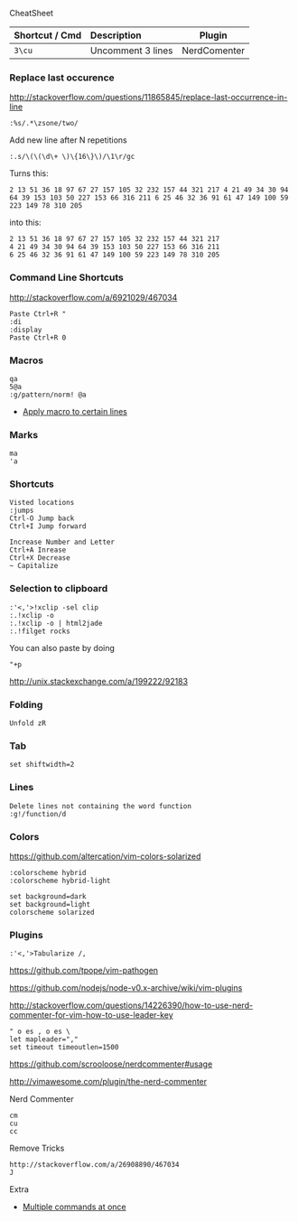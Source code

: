 
CheatSheet

| Shortcut / Cmd | Description | Plugin |
|:-- | :-- | --- | 
| `3\cu` | Uncomment 3 lines | NerdComenter


### Replace last occurence
http://stackoverflow.com/questions/11865845/replace-last-occurrence-in-line
```
:%s/.*\zsone/two/
```

Add new line after N repetitions

```
:.s/\(\(\d\+ \)\{16\}\)/\1\r/gc
```
Turns this:

```
2 13 51 36 18 97 67 27 157 105 32 232 157 44 321 217 4 21 49 34 30 94 64 39 153 103 50 227 153 66 316 211 6 25 46 32 36 91 61 47 149 100 59 223 149 78 310 205
```

into this:
```
2 13 51 36 18 97 67 27 157 105 32 232 157 44 321 217 
4 21 49 34 30 94 64 39 153 103 50 227 153 66 316 211 
6 25 46 32 36 91 61 47 149 100 59 223 149 78 310 205
```


### Command Line Shortcuts
http://stackoverflow.com/a/6921029/467034
```
Paste Ctrl+R "
:di
:display
Paste Ctrl+R 0
```

### Macros
```
qa
5@a
:g/pattern/norm! @a
```
- [Apply macro to certain lines](http://stackoverflow.com/a/390194/467034)

### Marks
```
ma
'a
```

### Shortcuts
```
Visted locations
:jumps
Ctrl-O Jump back
Ctrl+I Jump forward

Increase Number and Letter
Ctrl+A Inrease
Ctrl+X Decrease
~ Capitalize
```

### Selection to clipboard

```
:'<,'>!xclip -sel clip
:.!xclip -o
:.!xclip -o | html2jade
:.!filget rocks
```

You can also paste by doing
```
"+p
```

http://unix.stackexchange.com/a/199222/92183

### Folding
```
Unfold zR
```

### Tab
```
set shiftwidth=2
```

### Lines
```
Delete lines not containing the word function
:g!/function/d 
```

### Colors
https://github.com/altercation/vim-colors-solarized
```
:colorscheme hybrid
:colorscheme hybrid-light

set background=dark
set background=light
colorscheme solarized
```

### Plugins
```
:'<,'>Tabularize /,
```

https://github.com/tpope/vim-pathogen

https://github.com/nodejs/node-v0.x-archive/wiki/vim-plugins

http://stackoverflow.com/questions/14226390/how-to-use-nerd-commenter-for-vim-how-to-use-leader-key
```
" o es , o es \
let mapleader=","
set timeout timeoutlen=1500
```

https://github.com/scrooloose/nerdcommenter#usage

http://vimawesome.com/plugin/the-nerd-commenter

Nerd Commenter
```
cm
cu
cc
```

Remove Tricks

```
http://stackoverflow.com/a/26908890/467034
J
```

Extra

- [Multiple commands at once](http://vim.wikia.com/wiki/Multiple_commands_at_once)

